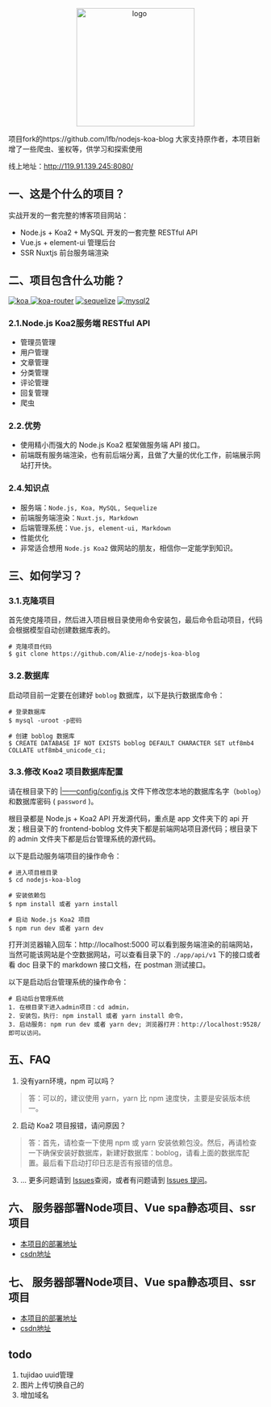 <p align="center"><a href="http://www.boblog.com" target="_blank" rel="noopener noreferrer"><img width="234" src="https://mbs1.bdstatic.com/searchbox/mappconsole/image/20221026/cd3f97e0-eb66-4d64-a986-3939bb5e09ef.png" alt="logo"></a></p>

项目fork的https://github.com/lfb/nodejs-koa-blog
大家支持原作者，本项目新增了一些爬虫、鉴权等，供学习和探索使用

线上地址：http://119.91.139.245:8080/

## 一、这是个什么的项目？
实战开发的一套完整的博客项目网站：
- Node.js + Koa2 + MySQL 开发的一套完整 RESTful API
- Vue.js + element-ui 管理后台
- SSR Nuxtjs 前台服务端渲染


## 二、项目包含什么功能？

[![koa](https://img.shields.io/badge/koa-%5E2.7.0-brightgreen.svg) ](https://www.npmjs.com/package/koa)
[![koa-router](https://img.shields.io/badge/koa--router-%5E7.4.0-brightgreen.svg)](https://www.npmjs.com/package/koa-router)
[![sequelize](https://img.shields.io/badge/sequelize-%5E5.6.1-brightgreen.svg)](https://www.npmjs.com/package/sequelize)
[![mysql2](https://img.shields.io/badge/mysql2-%5E1.6.5-brightgreen.svg)](https://www.npmjs.com/package/mysql2)

### 2.1.Node.js Koa2服务端 RESTful API
- 管理员管理
- 用户管理
- 文章管理
- 分类管理
- 评论管理
- 回复管理
- 爬虫

### 2.2.优势
- 使用精小而强大的 Node.js Koa2 框架做服务端 API 接口。
- 前端既有服务端渲染，也有前后端分离，且做了大量的优化工作，前端展示网站打开快。

### 2.4.知识点
- 服务端：`Node.js, Koa, MySQL, Sequelize`
- 前端服务端渲染：`Nuxt.js, Markdown`
- 后端管理系统：`Vue.js, element-ui, Markdown`
- 性能优化
- 非常适合想用 `Node.js Koa2` 做网站的朋友，相信你一定能学到知识。

## 三、如何学习？
### 3.1.克隆项目
首先使克隆项目，然后进入项目根目录使用命令安装包，最后命令启动项目，代码会根据模型自动创建数据库表的。
```
# 克隆项目代码
$ git clone https://github.com/Alie-z/nodejs-koa-blog
```

### 3.2.数据库
启动项目前一定要在创建好 `boblog` 数据库，以下是执行数据库命令：
```
# 登录数据库
$ mysql -uroot -p密码

# 创建 boblog 数据库
$ CREATE DATABASE IF NOT EXISTS boblog DEFAULT CHARACTER SET utf8mb4 COLLATE utf8mb4_unicode_ci;
```

### 3.3.修改 Koa2 项目数据库配置
请在根目录下的 [|——config/config.js](https://github.com/LFB/nodejs-koa-blog/blob/master/config/config.js) 文件下修改您本地的数据库名字（`boblog`）和数据库密码 ( `password` )。

根目录都是 Node.js + Koa2 API 开发源代码，重点是 app 文件夹下的 api 开发；根目录下的 frontend-boblog 文件夹下都是前端网站项目源代码；根目录下的 admin 文件夹下都是后台管理系统的源代码。

以下是启动服务端项目的操作命令：
```
# 进入项目根目录
$ cd nodejs-koa-blog

# 安装依赖包
$ npm install 或者 yarn install

# 启动 Node.js Koa2 项目
$ npm run dev 或者 yarn dev
```

打开浏览器输入回车：http://localhost:5000 可以看到服务端渲染的前端网站，当然可能该网站是个空数据网站，可以查看目录下的 `./app/api/v1` 下的接口或者看 doc 目录下的 markdown 接口文档，在 postman 测试接口。


以下是启动后台管理系统的操作命令：
```
# 启动后台管理系统
1. 在根目录下进入admin项目：cd admin，
2. 安装包，执行: npm install 或者 yarn install 命令，
3. 启动服务: npm run dev 或者 yarn dev; 浏览器打开：http://localhost:9528/ 即可以访问。
```

## 五、FAQ
1. 没有yarn环境，npm 可以吗？
> 答：可以的，建议使用 yarn，yarn 比 npm 速度快，主要是安装版本统一。

2. 启动 Koa2 项目报错，请问原因？
> 答：首先，请检查一下使用 npm 或 yarn 安装依赖包没。然后，再请检查一下确保安装好数据库，新建好数据库：boblog，请看上面的数据库配置。最后看下启动打印日志是否有报错的信息。
3. ... 更多问题请到 [Issues](https://github.com/lfb/nodejs-koa-blog/issues)查阅，或者有问题请到 [Issues 提问](https://github.com/lfb/nodejs-koa-blog/issues/new)。

## 六、 服务器部署Node项目、Vue spa静态项目、ssr项目
- [本项目的部署地址](http://119.91.139.245:8080/article?id=1)
- [csdn地址](https://blog.csdn.net/zm06201118/article/details/127576999)
## 七、 服务器部署Node项目、Vue spa静态项目、ssr项目
- [本项目的部署地址](http://119.91.139.245:8080/article?id=2)
- [csdn地址](https://blog.csdn.net/zm06201118/article/details/127665682)

## todo
1. tujidao uuid管理
2. 图片上传切换自己的
3. 增加域名

